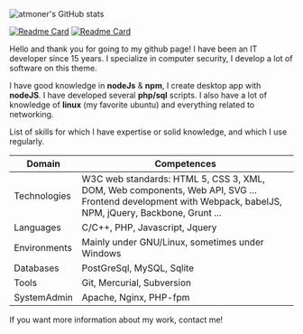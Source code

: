 ![atmoner's GitHub stats](https://github-readme-stats.vercel.app/api?username=atmoner&show_icons=true&theme=github_dark&custom_title=atmoner%27%20Github%20stats)  

[![Readme Card](https://github-readme-stats.vercel.app/api/pin/?username=CosmoFolio&repo=light-folio)](https://github.com/CosmoFolio/light-folio)
[![Readme Card](https://github-readme-stats.vercel.app/api/pin/?username=atmoner&repo=TwitWork)](https://github.com/atmoner/TwitWork)


Hello and thank you for going to my github page!
I have been an IT developer since 15 years.
I specialize in computer security, I develop a lot of software on this theme.

I have good knowledge in **nodeJs** & **npm**, I create desktop app with **nodeJS**.
I have developed several **php/sql** scripts.
I also have a lot of knowledge of **linux** (my favorite ubuntu) and everything related to networking.

List of skills for which I have expertise or solid knowledge, and which I use regularly.

|  Domain | Competences  |
|--|--|
|Technologies  |W3C web standards: HTML 5, CSS 3, XML, DOM, Web components, Web API, SVG ... Frontend development with Webpack, babelJS, NPM, jQuery, Backbone, Grunt ...  |
|Languages  |C/C++, PHP, Javascript, Jquery   |
|Environments |Mainly under GNU/Linux, sometimes under Windows   |
|Databases | PostGreSql, MySQL, Sqlite |
|Tools |Git, Mercurial, Subversion  |
|SystemAdmin | Apache, Nginx, PHP-fpm |

If you want more information about my work, contact me!


